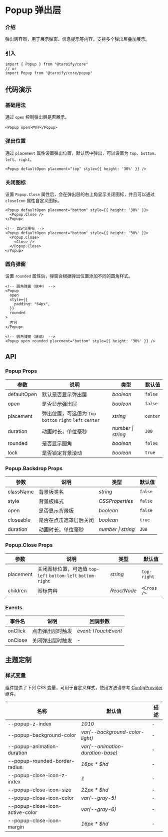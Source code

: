# Popup 弹出层

### 介绍

弹出层容器，用于展示弹窗、信息提示等内容，支持多个弹出层叠加展示。

### 引入

```tsx
import { Popup } from "@taroify/core"
// or
import Popup from "@taroify/core/popup"
```

## 代码演示

### 基础用法

通过 `open` 控制弹出层是否展示。

```tsx
<Popup open>内容</Popup>
```

### 弹出位置

通过 `placement` 属性设置弹出位置，默认居中弹出，可以设置为 `top`、`bottom`、`left`、`right`。

```tsx
<Popup defaultOpen placement="top" style={{ height: '30%' }} />
```

### 关闭图标

设置 `Popup.Close` 属性后，会在弹出层的右上角显示关闭图标，并且可以通过 `closeIcon` 属性自定义图标。

```tsx
<Popup defaultOpen placement="bottom" style={{ height: '30%' }}>
  <Popup.Close />
</Popup>

<!-- 自定义图标 -->
<Popup defaultOpen placement="bottom" style={{ height: '30%' }}>
  <Popup.Close>
    <Close />
  </Popup.Close>
</Popup>
```

### 圆角弹窗

设置 `rounded` 属性后，弹窗会根据弹出位置添加不同的圆角样式。

```tsx
<!-- 圆角弹窗（居中） -->
<Popup
  open
  style={{
    padding: "64px",
  }}
  rounded
>
  内容
</Popup>

<!-- 圆角弹窗（底部） -->
<Popup open rounded placement="bottom" style={{ height: '30%' }} />
```

## API

### Popup Props

| 参数          | 说明                                      | 类型        | 默认值      |
|-------------|-----------------------------------------|-----------|----------|
| defaultOpen | 默认是否显示弹出层                               | _boolean_ | `false`  |
| open        | 是否显示弹出层                                 | _boolean_ | `false`  |
| placement   | 弹出位置，可选值为 `top` `bottom` `right` `left` `center` | _string_  | `center` |
| duration    | 动画时长，单位毫秒                               | _number \| string_  | `300` |
| rounded     | 是否显示圆角                                  | _boolean_ | `false`  |
| lock        | 是否锁定背景滚动                                 | _boolean_          | `true`   |

### Popup.Backdrop Props

| 参数        | 说明          | 类型              | 默认值     |
|-----------|-------------|-----------------|---------|
| className | 背景板类名       | _string_        | `false` |
| style     | 背景板样式       | _CSSProperties_ | `false` |
| open      | 是否显示背景板     | _boolean_       | `false` |
| closeable | 是否在点击遮罩层后关闭 | _boolean_       | `true`  |
| duration  | 动画时长，单位毫秒   | _number \| string_ | `300` |

### Popup.Close Props

| 参数        | 说明                                                 | 类型          | 默认值         |
|-----------|----------------------------------------------------|-------------|-------------|
| placement | 关闭图标位置，可选值 `top-left` `bottom-left` `bottom-right` | _string_    | `top-right` |
| children  | 图标内容                                               | _ReactNode_ | `<Cross />` |

### Events

| 事件名     | 说明       | 回调参数                 |
|---------|----------|----------------------|
| onClick | 点击弹出层时触发 | _event: ITouchEvent_ |
| onClose | 关闭弹出层时触发 | -                    |

## 主题定制

### 样式变量

组件提供了下列 CSS 变量，可用于自定义样式，使用方法请参考 [ConfigProvider](/components/config-provider/) 组件。

| 名称                              | 默认值                              | 描述  |
|---------------------------------|----------------------------------|-----|
| --popup-z-index                 | _1010_                           | -   |
| --popup-background-color        | _var(--background-color-light)_  | -   |
| --popup-animation-duration      | _var(--animation-duration-base)_ | -   |
| --popup-rounded-border-radius   | _16px * $hd_                     | -   |
| --popup-close-icon-z-index      | _1_                              | -   |
| --popup-close-icon-size         | _22px * $hd_                     | -   |
| --popup-close-icon-color        | _var(--gray-5)_                  | -   |
| --popup-close-icon-active-color | _var(--gray-6)_                  | -   |
| --popup-close-icon-margin       | _16px * $hd_                     | -   |

